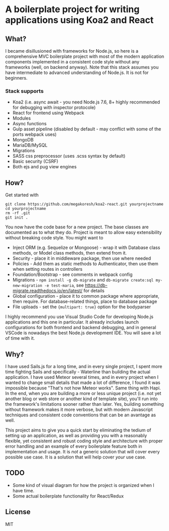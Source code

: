 # A boilerplate project for writing applications using Koa2 and React

## What?
I became disillusioned with frameworks for Node.js, so here is a comprehensive MVC boilerplate project with most of the modern application components implemented in a consistent code style without any frameworks (well, on backend anyway). Note that this stack assumes you have intermediate to advanced understanding of Node.js. It is not for beginners.

### Stack supports
 - Koa2 (i.e. async await - you need Node.js 7.6, 8+ highly recommended for debugging with inspector protocole)
 - React for frontend using Webpack
  - Modules
  - Async functions
 - Gulp asset pipeline (disabled by default - may conflict with some of the ports webpack uses)
 - MongoDB
 - MariaDB/MySQL
 - Migrations
 - SASS css preprocessor (uses .scss syntax by default)
 - Basic security (CSRF)
 - Both ejs and pug view engines

## How?
Get started with
```
git clone https://github.com/megakoresh/koa2-react.git yourprojectname
cd yourprojectname
rm -rf .git
git init .
```
You now have the code base for a new project. The base classes are documented as to what they do. Project is meant to allow easy extensibility without breaking code style. You might want to
  - Inject ORM (e.g. Sequelize or Mongoose) - wrap it with Database class methods, or Model class methods, then extend from it.
  - Security - place it in middleware package, then use where needed
  - Policies - Add them as static methods to Authenticator, then use them when setting routes in controllers
  - Foundation/Bootstrap - see comments in webpack config
  - Migrations - `npm install -g db-migrate` and `db-migrate create:sql my-new-migration -e test-maria`, see https://db-migrate.readthedocs.io/en/latest/ for details
  - Global configuration - place it to common package where appropriate, then require. For database-related things, place to database package
  - File uploads - set the `{multipart: true}` option for the bodyparser

I highly recommend you use Visual Studio Code for developing Node.js applications and this one in particular. It already includes launch configurations for both frontend and backend debugging, and in general VSCode is nowadays the best Node.js development IDE. You will save a lot of time with it.

## Why?
I have used Sails.js for a long time, and in every single project, I spent more time fighting Sails and specifically - Waterline than building the actual application. I have used Meteor several times, and in every project when I wanted to change small details that made a lot of difference, I found it was impossible because "That's not how Meteor works". Same thing with Hapi. In the end, when you are building a more or less unique project (i.e. not yet another blog or web store or another kind of template site), you'll run into the framework's limitations sooner rather than later. Yes, building something without framework makes it more verbose, but with modern Javascript techniques and consistent code conventions that can be an avantage as well.

This project aims to give you a quick start by eliminating the tedium of setting up an application, as well as providing you with a reasonably flexible, yet consistent and robust coding style and architecture with proper error handling and an example of every boilerplate feature both in implementation and usage. It is *not* a generic solution that will cover every possible use case. It is a solution that will help cover *your* use case.

## TODO
  - Some kind of visual diagram for how the project is organized when I have time.
  - Some actual boilerplate functionality for React/Redux

## License
MIT
